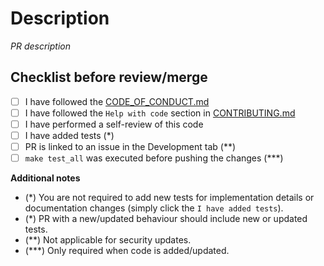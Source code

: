 # Description

_PR description_

## Checklist before review/merge
- [ ] I have followed the [CODE_OF_CONDUCT.md](../CODE_OF_CONDUCT.md)
- [ ] I have followed the `Help with code` section in [CONTRIBUTING.md](../CONTRIBUTING.md)
- [ ] I have performed a self-review of this code
- [ ] I have added tests (*)
- [ ] PR is linked to an issue in the Development tab (**)
- [ ] `make test_all` was executed before pushing the changes (***)

**Additional notes**
- (*) You are not required to add new tests for implementation details 
  or documentation changes (simply click the `I have added tests`).
- (*) PR with a new/updated behaviour should include new or updated tests.
- (**) Not applicable for security updates.
- (***) Only required when code is added/updated.

